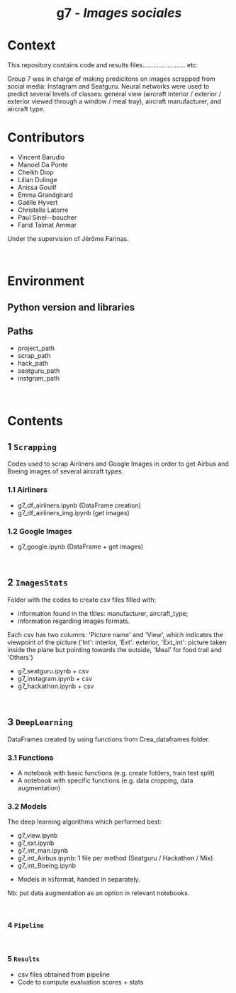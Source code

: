 # <h1 align='center'>g7 - *Images sociales*</h1>
<p align="justify">

# Context
This repository contains code and results files........................ etc.

Group 7 was in charge of making predicitons on images scrapped from social media: Instagram and Seatguru. Neural networks were used to predict several levels of classes: general view (aircraft interior / exterior / exterior viewed through a window / meal tray), aircraft manufacturer, and aircraft type.

# Contributors
* Vincent Barudio
* Manoel Da Ponte
* Cheikh Diop
* Lilian Dulinge
* Anissa Goulif
* Emma Grandgirard
* Gaëlle Hyvert
* Christelle Latorre
* Paul Sinel--boucher
* Farid Talmat Ammar


Under the supervision of Jérôme Farinas. 

&nbsp;
# Environment
## Python version and libraries

## Paths
* project_path
* scrap_path
* hack_path
* seatguru_path
* instgram_path

&nbsp;
# Contents
## 1 `Scrapping`
Codes used to scrap Airliners and Google Images in order to get Airbus and Boeing images of several aircraft types.

### 1.1 Airliners
* g7_df_airliners.ipynb (DataFrame creation)
* g7_df_airliners_img.ipynb (get images)

### 1.2 Google Images
* g7_google.ipynb (DataFrame + get images)
 
&nbsp;
## 2 `ImagesStats`
Folder with the codes to create csv files filled with:
* information found in the titles:  manufacturer, aircraft_type;
* information regarding images formats.

Each csv has two columns: 'Picture name' and 'View', which indicates the viewpoint of the picture ('Int': interior, 'Ext': exterior, 'Ext_int': picture taken inside the plane but pointing towards the outside, 'Meal' for food trail and 'Others')

* g7_seatguru.ipynb + csv
* g7_instagram.ipynb + csv 
* g7_hackathon.ipynb + csv


&nbsp;
## 3 `DeepLearning`
DataFrames created by using functions from Crea_dataframes folder.

### 3.1 Functions
* A notebook with basic functions (e.g. create folders, train test split)
* A notebook with specific functions (e.g. data cropping, data augmentation)

### 3.2 Models
The deep learning algorithms which performed best:
* g7_view.ipynb
* g7_ext.ipynb
* g7_int_man.ipynb
* g7_int_Airbus.ipynb: 1 file per method (Seatguru / Hackathon / Mix)
* g7_int_Boeing.ipynb
 
+ Models in `h5`format, handed in separately.

Nb: put data augmentation as an option in relevant notebooks.

&nbsp;
### 4 `Pipeline`

&nbsp;
### 5 `Results`
- csv files obtained from pipeline
- Code to compute evaluation scores + stats
